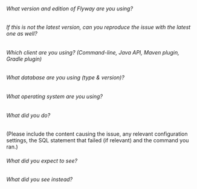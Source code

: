 ###### What version and edition of Flyway are you using?



###### If this is not the latest version, can you reproduce the issue with the latest one as well?



###### Which client are you using? (Command-line, Java API, Maven plugin, Gradle plugin)



###### What database are you using (type & version)?



###### What operating system are you using?



###### What did you do?
(Please include the content causing the issue, any relevant configuration settings, the SQL statement that failed (if relevant) and the command you ran.)



###### What did you expect to see?



###### What did you see instead?
